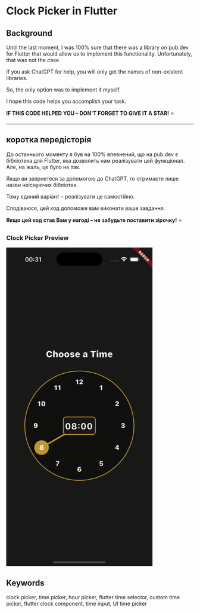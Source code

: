# Clock Picker in Flutter

## Background

Until the last moment, I was 100% sure that there was a library on pub.dev for Flutter that would allow us to implement this functionality. Unfortunately, that was not the case.

If you ask ChatGPT for help, you will only get the names of non-existent libraries.

So, the only option was to implement it myself.

I hope this code helps you accomplish your task.

**IF THIS CODE HELPED YOU – DON'T FORGET TO GIVE IT A STAR!** ⭐

-----------------------

## коротка передісторія

До останнього моменту я був на 100% впевнений, що на pub.dev є бібліотека для Flutter, яка дозволить нам реалізувати цей функціонал. Але, на жаль, це було не так.

Якщо ви звернетеся за допомогою до ChatGPT, то отримаєте лише назви неіснуючих бібліотек.

Тому єдиний варіант – реалізувати це самостійно.

Сподіваюся, цей код допоможе вам виконати ваше завдання.

**Якщо цей код став Вам у нагоді – не забудьте поставити зірочку!** ⭐

### Clock Picker Preview

<img src="assets/clock_presentation.gif" width="393" height="852"/>

## Keywords
clock picker, time picker, hour picker, flutter time selector, custom time picker, flutter clock component, time input, UI time picker

